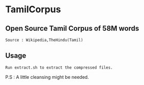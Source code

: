 # TamilCorpus
## Open Source Tamil Corpus of 58M words

    Source : Wikipedia,TheHindu(Tamil) 
    
## Usage
    
    Run extract.sh to extract the compressed files.

P.S : A little cleansing might be needed.

